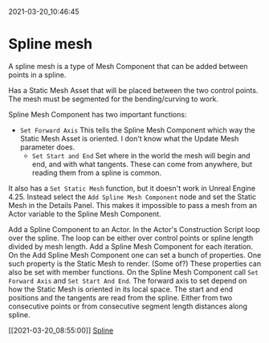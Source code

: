 2021-03-20_10:46:45

# Spline mesh

A spline mesh is a type of Mesh Component that can be added between points in a spline.

Has a Static Mesh Asset that will be placed between the two control points.
The mesh must be segmented for the bending/curving to work.

Spline Mesh Component has two important functions:
- `Set Forward Axis`
This tells the Spline Mesh Component which way the Static Mesh Asset is oriented.
I don't know what the Update Mesh parameter does.
  - `Set Start and End`
Set where in the world the mesh will begin and end, and with what tangents.
These can come from anywhere, but reading them from a spline is common.

It also has a `Set Static Mesh` function, but it doesn't work in Unreal Engine 4.25.
Instead select the `Add Spline Mesh Component` node and set the Static Mesh in the Details Panel.
This makes it impossible to pass a mesh from an Actor variable to the Spline Mesh Component.

Add a Spline Component to an Actor.
In the Actor's Construction Script loop over the spline.
The loop can be either over control points or spline length divided by mesh length.
Add a Spline Mesh Component for each iteration.
On the Add Spline Mesh Component one can set a bunch of properties.
One such property is the Static Mesh to render.
(Some of?) These properties can also be set with member functions.
On the Spline Mesh Component call `Set Forward Axis` and `Set Start And End`.
The forward axis to set depend on how the Static Mesh is oriented in its local space.
The start and end positions and the tangents are read from the spline.
Either from two consecutive points or from consecutive segment length distances along spline.



[[2021-03-20_08:55:00]] [Spline](./Spline.md)  